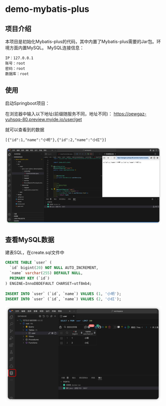 # demo-mybatis-plus

## 项目介绍
本项目是初始化Mybatis-plus的代码，其中内置了Mybatis-plus需要的Jar包。环境方面内置MySQL。
MySQL连接信息：
```
IP：127.0.0.1
账号：root
密码：root
数据库：root
```

## 使用
启动Springboot项目：

在浏览器中输入以下地址(前缀随服务不同，地址不同)：
https://oewgaz-yuhsqq-80.preview.myide.io/user/get

就可以查看到的数据
```
[{"id":1,"name":"小明"},{"id":2,"name":"小红"}]
```
![本地查看](图片001.png)

## 查看MySQL数据
建表SQL，在create.sql文件中
```sql
CREATE TABLE `user` (
  `id` bigint(20) NOT NULL AUTO_INCREMENT,
  `name` varchar(255) DEFAULT NULL,
  PRIMARY KEY (`id`)
) ENGINE=InnoDBDEFAULT CHARSET=utf8mb4;

INSERT INTO `user` (`id`, `name`) VALUES (1, '小明');
INSERT INTO `user` (`id`, `name`) VALUES (2, '小红');
```
![MySQL数据](图片002.png)